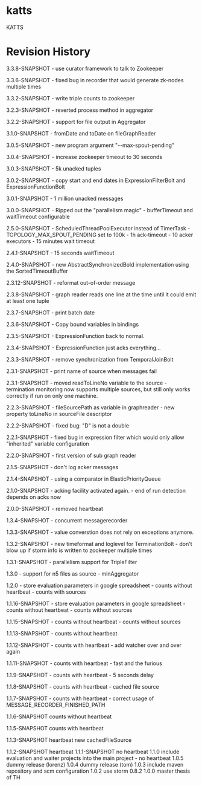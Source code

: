 katts
=====

KATTS

Revision History
================
3.3.8-SNAPSHOT    - use curator framework to talk to Zookeeper

3.3.6-SNAPSHOT    - fixed bug in recorder that would generate zk-nodes multiple times

3.3.2-SNAPSHOT    - write triple counts to zookeeper

3.2.3-SNAPSHOT    - reverted process method in aggregator

3.2.2-SNAPSHOT    - support for file output in Aggregator

3.1.0-SNAPSHOT    - fromDate and toDate on fileGraphReader

3.0.5-SNAPSHOT    - new program argument "--max-spout-pending"

3.0.4-SNAPSHOT    - increase zookeeper timeout to 30 seconds

3.0.3-SNAPSHOT    - 5k unacked tuples

3.0.2-SNAPSHOT    - copy start and end dates in ExpressionFilterBolt and ExpressionFunctionBolt

3.0.1-SNAPSHOT    - 1 million unacked messages

3.0.0-SNAPSHOT    - Ripped out the "parallelism magic"
                  - bufferTimeout and waitTimeout configurable

2.5.0-SNAPSHOT    - ScheduledThreadPoolExecutor instead of TimerTask
                  - TOPOLOGY_MAX_SPOUT_PENDING set to 100k
                  - 1h ack-timeout
                  - 10 acker executors
                  - 15 minutes wait timeout

2.4.1-SNAPSHOT    - 15 seconds waitTimeout

2.4.0-SNAPSHOT    - new AbstractSynchronizedBold implementation using the SortedTimeoutBuffer

2.3.12-SNAPSHOT    - reformat out-of-order message

2.3.8-SNAPSHOT    - graph reader reads one line at the time until it could emit at least one tuple

2.3.7-SNAPSHOT    - print batch date

2.3.6-SNAPSHOT    - Copy bound variables in bindings

2.3.5-SNAPSHOT    - ExpressionFunction back to normal.

2.3.4-SNAPSHOT    - ExpressionFunction just acks everything...

2.3.3-SNAPSHOT    - remove synchronization from TemporalJoinBolt

2.3.1-SNAPSHOT    - print name of source when messages fail

2.3.1-SNAPSHOT    - moved readToLineNo variable to the source
                  - termination monitoring now supports multiple sources, but still only works correctly if 
                    run on only one machine.

2.2.3-SNAPSHOT    - fileSourcePath as variable in graphreader
                  - new property toLineNo in sourceFile descriptor

2.2.2-SNAPSHOT    - fixed bug: "D" is not a double

2.2.1-SNAPSHOT    - fixed bug in expression filter which would only allow "inherited" variable configuration

2.2.0-SNAPSHOT    - first version of sub graph reader

2.1.5-SNAPSHOT    - don't log acker messages

2.1.4-SNAPSHOT    - using a comparator in ElasticPriorityQueue

2.1.0-SNAPSHOT    - acking facility activated again.
                  - end of run detection depends on acks now

2.0.0-SNAPSHOT    - removed heartbeat

1.3.4-SNAPSHOT    - concurrent messagerecorder

1.3.3-SNAPSHOT    - value converstion does not rely on exceptions anymore.

1.3.2-SNAPSHOT    - new timeformat and loglevel for TerminationBolt
                  - don't blow up if storm info is written to zookeeper multiple times

1.3.1-SNAPSHOT    - parallelism support for TripleFilter

1.3.0             - support for n5 files as source
                  - minAggregator

1.2.0             - store evaluation parameters in google spreadsheet
                  - counts without heartbeat
                  - counts with sources   

1.1.16-SNAPSHOT   - store evaluation parameters in google spreadsheet
                  - counts without heartbeat
                  - counts without sources
            
1.1.15-SNAPSHOT   - counts without heartbeat
                  - counts without sources

1.1.13-SNAPSHOT   - counts without heartbeat 
                  
1.1.12-SNAPSHOT   - counts with heartbeat 
                  - add watcher over and over again                      

1.1.11-SNAPSHOT   - counts with heartbeat 
                  - fast and the furious

1.1.9-SNAPSHOT    - counts with heartbeat 
                  - 5 seconds delay

1.1.8-SNAPSHOT    - counts with heartbeat 
                  - cached file source

1.1.7-SNAPSHOT    - counts with heartbeat 
                  - correct usage of MESSAGE_RECORDER_FINISHED_PATH

1.1.6-SNAPSHOT    counts without heartbeat    

1.1.5-SNAPSHOT    counts with heartbeat

1.1.3-SNAPSHOT    heartbeat
                  new cachedFileSource 

1.1.2-SNAPSHOT    heartbeat
1.1.1-SNAPSHOT    no heartbeat
1.1.0             include evaluation and waiter projects into the main project - no heartbeat
1.0.5             dummy release (lorenz)
1.0.4             dummy release (tom)
1.0.3             include maven repository and scm configuration
1.0.2             use storm 0.8.2
1.0.0             master thesis of TH


      





     
    


       



                  



                  
                  


                  



                  

         
                  